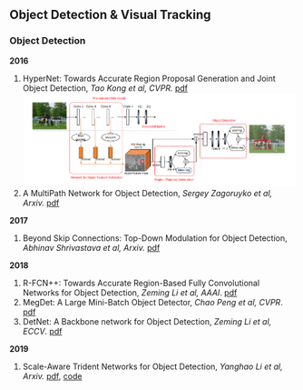 ## Object Detection & Visual Tracking

### Object Detection
**2016**
1. HyperNet: Towards Accurate Region Proposal Generation and Joint Object Detection, *Tao Kong et al, CVPR.* [pdf](https://arxiv.org/pdf/1604.00600.pdf) ![img](https://github.com/Zakiyi/Paper-lists/blob/master/figures/2016_Hypernet.png)
1. A MultiPath Network for Object Detection, *Sergey Zagoruyko et al, Arxiv.* [pdf](https://arxiv.org/pdf/1604.02135.pdf)

**2017**
1. Beyond Skip Connections: Top-Down Modulation for Object Detection, *Abhinav Shrivastava et al, Arxiv.* [pdf](https://arxiv.org/pdf/1612.06851.pdf)

**2018**
1. R-FCN++: Towards Accurate Region-Based Fully Convolutional Networks for Object Detection, *Zeming Li et al, AAAI*. [pdf](http://www.skicyyu.org/Paper/RFCN_plus_plus.pdf)
2. MegDet: A Large Mini-Batch Object Detector, *Chao Peng et al, CVPR*. [pdf](https://arxiv.org/pdf/1711.07240.pdf)
3. DetNet: A Backbone network for Object Detection, *Zeming Li et al, ECCV*. [pdf](https://arxiv.org/pdf/1804.06215.pdf)

**2019**
1. Scale-Aware Trident Networks for Object Detection, *Yanghao Li et al, Arxiv.* [pdf](https://arxiv.org/pdf/1901.01892.pdf), [code](https://github.com/TuSimple/simpledet/tree/master/models/tridentnet)
